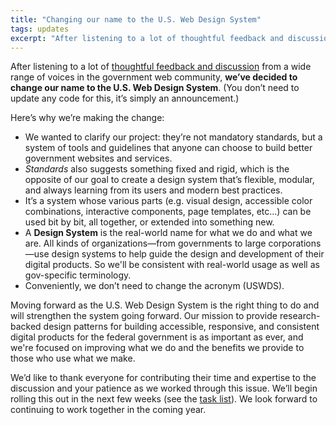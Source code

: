 ```yaml
---
title: "Changing our name to the U.S. Web Design System"
tags: updates
excerpt: "After listening to a lot of thoughtful feedback and discussion from a wide range of voices in the government web community, we’ve decided to change our name to the U.S. Web Design System."
---
```


After listening to a lot of [thoughtful feedback and discussion](https://github.com/uswds/uswds/issues/2240) from a wide range of voices in the government web community, **we’ve decided to change our name to the U.S. Web Design System**. (You don’t need to update any code for this, it’s simply an announcement.)

Here’s why we’re making the change: 

- We wanted to clarify our project: they’re not mandatory standards, but a system of tools and guidelines that anyone can choose to build better government websites and services. 
- _Standards_ also suggests something fixed and rigid, which is the opposite of our goal to create a design system that’s flexible, modular, and always learning from its users and modern best practices. 
- It’s a system whose various parts (e.g. visual design, accessible color combinations, interactive components, page templates, etc...) can be used bit by bit, all together, or extended into something new. 
- A **Design System** is the real-world name for what we do and what we are. All kinds of organizations—from governments to large corporations—use design systems to help guide the design and development of their digital products. So we'll be consistent with real-world usage as well as gov-specific terminology.
- Conveniently, we don’t need to change the acronym (USWDS).

Moving forward as the U.S. Web Design System is the right thing to do and will strengthen the system going forward. Our mission to provide research-backed design patterns for building accessible, responsive, and consistent digital products for the federal government is as important as ever, and we're focused on improving what we do and the benefits we provide to those who use what we make.

We’d like to thank everyone for contributing their time and expertise to the discussion and your patience as we worked through this issue. We’ll begin rolling this out in the next few weeks (see the [task list](https://github.com/uswds/uswds/issues/2300#issuecomment-358077868)). We look forward to continuing to work together in the coming year. 

